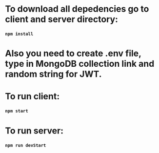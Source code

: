 # To download all depedencies go to client and server directory:
### `npm install`

# Also you need to create .env file, type in MongoDB collection link and random string for JWT.


# To run client:
### `npm start`

# To run server:
### `npm run devStart`

